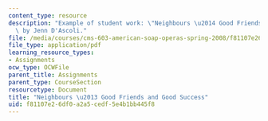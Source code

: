```yaml
---
content_type: resource
description: "Example of student work: \"Neighbours \u2014 Good Friends and Good Success,\"\
  \ by Jenn D'Ascoli."
file: /media/courses/cms-603-american-soap-operas-spring-2008/f81107e26df0a2a5cedf5e4b1bb445f8_dascoli.pdf
file_type: application/pdf
learning_resource_types:
- Assignments
ocw_type: OCWFile
parent_title: Assignments
parent_type: CourseSection
resourcetype: Document
title: "Neighbours \u2013 Good Friends and Good Success"
uid: f81107e2-6df0-a2a5-cedf-5e4b1bb445f8
---
```

